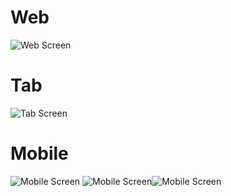 # Web
![Web Screen](https://i.imgur.com/2QCAriZ.png)


# Tab
![Tab Screen](https://i.imgur.com/P7YG7ac.png)


# Mobile
![Mobile Screen](https://i.imgur.com/IvKOwPx.png) ![Mobile Screen](https://i.imgur.com/0VmeoXs.png)![Mobile Screen](https://i.imgur.com/Ja6oY3S.png)

